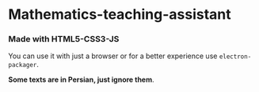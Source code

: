# Mathematics-teaching-assistant   
### Made with HTML5-CSS3-JS   
You can use it with just a browser or for a better experience use `electron-packager`.  

**Some texts are in Persian, just ignore them**.
